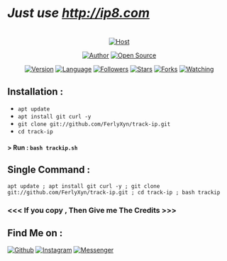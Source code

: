 # ***Just use http://ip8.com***
#

<p align="center">
<a href="#"><img title="Host" src="https://github.com/FerlyXyn/track-ip/blob/master/assets/trackip.png"></a>
</p>
<p align="center">
<a href="https://github.com/htr-tech"><img title="Author" src="https://img.shields.io/badge/Author-Ferly--Xyn-red.svg?style=for-the-badge&logo=github"></a>
<a href="#"><img title="Open Source" src="https://img.shields.io/badge/Open%20Source-%E2%9D%A4-green?style=for-the-badge"></a>
</p>
<p align="center">
<a href="#"><img title="Version" src="https://img.shields.io/badge/Version-2.0-green.svg?style=flat-square"></a>
<a href="#"><img title="Language" src="https://badges.frapsoft.com/bash/v1/bash.png?v=103"></a>
<a href="https://github.com/FerlyXyn/followers"><img title="Followers" src="https://img.shields.io/github/followers/FerlyXyn?color=blue&style=flat-square"></a>
<a href="https://github.com/FerlyXyn/track-ip/stargazers/"><img title="Stars" src="https://img.shields.io/github/stars/FerlyXyn/track-ip?color=red&style=flat-square"></a>
<a href="https://github.com/FerlyXyn/track-ip/network/members"><img title="Forks" src="https://img.shields.io/github/forks/FerlyXyn/track-ip?color=red&style=flat-square"></a>
<a href="https://github.com/FerlyXyn/track-ip/watchers"><img title="Watching" src="https://img.shields.io/github/watchers/FerlyXyn/track-ip?label=Watchers&color=blue&style=flat-square"></a>
</p>

## Installation :

* `apt update`
* `apt install git curl -y`
* `git clone git://github.com/FerlyXyn/track-ip.git`
* `cd track-ip`

#### > Run : `bash trackip.sh`

## Single Command :
```
apt update ; apt install git curl -y ; git clone git://github.com/FerlyXyn/track-ip.git ; cd track-ip ; bash trackip
```

### <<< If you copy , Then Give me The Credits >>>

## Find Me on :
[![Github](https://img.shields.io/badge/Github-Ferly--Xyn-green?style=for-the-badge&logo=github)](https://github.com/FerlyXyn)
[![Instagram](https://img.shields.io/badge/IG-%40afriliyanferlly_shishigami-red?style=for-the-badge&logo=instagram)](https://www.instagram.com/tahmid.rayat)
[![Messenger](https://img.shields.io/badge/Chat-Messenger-blue?style=for-the-badge&logo=messenger)](https://m.me/freya.xyz)
